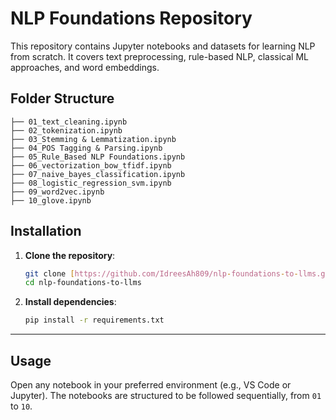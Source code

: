 # NLP Foundations Repository

This repository contains Jupyter notebooks and datasets for learning NLP from scratch. It covers text preprocessing, rule-based NLP, classical ML approaches, and word embeddings.

## Folder Structure
```
├── 01_text_cleaning.ipynb
├── 02_tokenization.ipynb
├── 03_Stemming & Lemmatization.ipynb
├── 04_POS Tagging & Parsing.ipynb
├── 05_Rule_Based NLP Foundations.ipynb
├── 06_vectorization_bow_tfidf.ipynb
├── 07_naive_bayes_classification.ipynb
├── 08_logistic_regression_svm.ipynb
├── 09_word2vec.ipynb
├── 10_glove.ipynb
```

## Installation

1.  **Clone the repository**:
    ```bash
    git clone [https://github.com/IdreesAh809/nlp-foundations-to-llms.git](https://github.com/IdreesAh809/nlp-foundations-to-llms.git)
    cd nlp-foundations-to-llms
    ```
2.  **Install dependencies**:
    ```bash
    pip install -r requirements.txt
    ```

---

## Usage

Open any notebook in your preferred environment (e.g., VS Code or Jupyter). The notebooks are structured to be followed sequentially, from `01` to `10`.